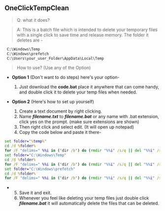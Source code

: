 ## OneClickTempClean

> Q: what it does?

> A: This is a batch file which is intended to delete your temporary files with a single click to save time and release memory. The folder it deletes are -

```sh
 C:\Windows\Temp
 C:\Windows\prefetch
 C:\Users\your_user_Folder\AppData\Local\Temp
```

> How to use? (Use any of the Option)

- **Option 1** (Don't want to do steps) here's your option-

  1.  Just download the **code.bat** place it anywhere that can come handy, and double click it to delete your temp files when needed.

- **Option 2** (Here's how to set up yourself)

  1. Create a text document by right clicking.
  2. Name **_filename.txt_** to **_filename.bat_** or any name with .bat extension, click yes on the prompt. (make sure extensions are shown)
  3. Then right click and select edit. (It will open up notepad)
  4. Copy the code below and paste it there-

```bat
set folder="%temp%"
cd /d %folder%
for /F "delims=" %%i in ('dir /b') do (rmdir "%%i" /s/q || del "%%i" /s/q)
set folder="C:\Windows\Temp"
cd /d %folder%
for /F "delims=" %%i in ('dir /b') do (rmdir "%%i" /s/q || del "%%i" /s/q)
set folder="C:\Windows\prefetch"
cd /d %folder%
for /F "delims=" %%i in ('dir /b') do (rmdir "%%i" /s/q || del "%%i" /s/q)
```
*
  5. Save it and exit.
  6. Whenever you feel like deleting your temp files just double click **_filename.bat_** it will automatically delete the files that can be deleted.
